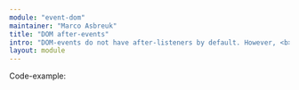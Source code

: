 ```yaml
---
module: "event-dom"
maintainer: "Marco Asbreuk"
title: "DOM after-events"
intro: "DOM-events do not have after-listeners by default. However, <b>event-dom</b> has.<br>You can type anything in the text-box and the event shows the new value."
layout: module
---
```


Code-example:
